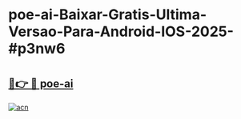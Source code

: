 # poe-ai-Baixar-Gratis-Ultima-Versao-Para-Android-IOS-2025-#p3nw6

# <h2><a href="https://ainizakaria.my?title=poe-ai&ref=25M">🔗👉 🔴 poe-ai</a></h2>

[![acn](https://github.com/user-attachments/assets/0f9c940e-d8b0-45ae-aac7-cd30a18b3e1c)](https://ainizakaria.my?title=poe-ai&ref=25M)

